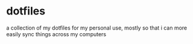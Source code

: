 # dotfiles

a collection of my dotfiles for my personal use, mostly so that i can more easily sync things across my computers
